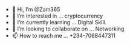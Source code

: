 - 👋 Hi, I’m @Zam365
- 👀 I’m interested in ... cryptocurrency
- 🌱 I’m currently learning ... Digital Skill.
- 💞️ I’m looking to collaborate on ... Networking
- 📫 How to reach me ... +234-7068447311

<!---
Zam365/Zam365 is a ✨ special ✨ repository because its `README.md` (this file) appears on your GitHub profile.
You can click the Preview link to take a look at your changes.
--->
